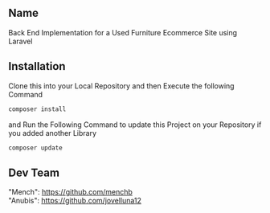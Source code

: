## Name
Back End Implementation for a Used Furniture Ecommerce Site using Laravel

## Installation
Clone this into your Local Repository and then Execute the following Command
```bash
composer install
```

and Run the Following Command to update this Project on your Repository if you added another Library
```bash
composer update
```

## Dev Team
"Mench": https://github.com/menchb <br>
"Anubis": https://github.com/jovelluna12

